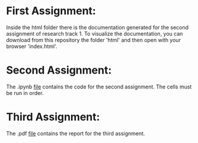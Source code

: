 # First Assignment:
Inside the html folder there is the documentation generated for the second assignment of research track 1.
To visualize the documentation, you can download from this repository the folder 'html' and then open with your browser 'index.html'.

# Second Assignment:
The .ipynb [file](https://github.com/Matteoforni1/RT2_assignment1/blob/main/Assignment_2_RT2.ipynb) contains the code for the second assignment.
The cells must be run in order.

# Third Assignment:
The .pdf [file](https://github.com/Matteoforni1/RT2_assignment1/blob/main/Report_RT2_Statistics.pdf) contains the report for the third assignment.
